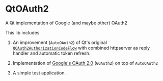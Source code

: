 # QtOAuth2
A Qt implementation of Google (and maybe other) OAuth2

This lib includes

1. An improvement (`AutoOAuth2`) of Qt's original 
   [`QOAuth2AuthorizationCodeFlow`](https://doc.qt.io/qt-5/qoauth2authorizationcodeflow.html)
   with combined httpserver as reply handler and automatic token refresh. 

2. Implementation of [Google's OAuth 2.0](https://developers.google.com/identity/protocols/OAuth2InstalledApp)
   (`GOAuth2`) on top of `AutoOAuth2` 
   
3. A simple test application. 
